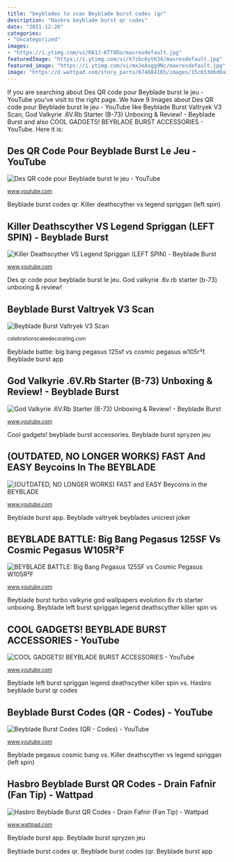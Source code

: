 ```yaml
---
title: "beyblades to scan Beyblade burst codes (qr"
description: "Hasbro beyblade burst qr codes"
date: "2021-12-20"
categories:
- "Uncategorized"
images:
- "https://i.ytimg.com/vi/RA1J-KTT8Do/maxresdefault.jpg"
featuredImage: "https://i.ytimg.com/vi/k7zbc6ytK34/maxresdefault.jpg"
featured_image: "https://i.ytimg.com/vi/mxJeAogg9Nc/maxresdefault.jpg"
image: "https://d.wattpad.com/story_parts/674884165/images/15c653d6d0a3151d702230219689.jpg"
---
```


If you are searching about Des QR code pour Beyblade burst le jeu - YouTube you've visit to the right page. We have 9 Images about Des QR code pour Beyblade burst le jeu - YouTube like Beyblade Burst Valtryek V3 Scan, God Valkyrie .6V.Rb Starter (B-73) Unboxing &amp; Review! - Beyblade Burst and also COOL GADGETS! BEYBLADE BURST ACCESSORIES - YouTube. Here it is:

## Des QR Code Pour Beyblade Burst Le Jeu - YouTube

![Des QR code pour Beyblade burst le jeu - YouTube](https://i.ytimg.com/vi/k7zbc6ytK34/maxresdefault.jpg "Killer deathscyther vs legend spriggan (left spin)")

<small>www.youtube.com</small>

Beyblade burst codes qr. Killer deathscyther vs legend spriggan (left spin)

## Killer Deathscyther VS Legend Spriggan (LEFT SPIN) - Beyblade Burst

![Killer Deathscyther VS Legend Spriggan (LEFT SPIN) - Beyblade Burst](https://i.ytimg.com/vi/RA1J-KTT8Do/maxresdefault.jpg "Beyblade burst codes (qr")

<small>www.youtube.com</small>

Des qr code pour beyblade burst le jeu. God valkyrie .6v.rb starter (b-73) unboxing &amp; review!

## Beyblade Burst Valtryek V3 Scan

![Beyblade Burst Valtryek V3 Scan](https://i3.wp.com/pm1.narvii.com/6373/53f2db73108ee10e9c3b6bcfc6705018b4d086a9_hq.jpg "Cool gadgets! beyblade burst accessories")

<small>celebrationscakedecorating.com</small>

Beyblade battle: big bang pegasus 125sf vs cosmic pegasus w105r²f. Beyblade burst app

## God Valkyrie .6V.Rb Starter (B-73) Unboxing &amp; Review! - Beyblade Burst

![God Valkyrie .6V.Rb Starter (B-73) Unboxing &amp; Review! - Beyblade Burst](https://i.ytimg.com/vi/mxJeAogg9Nc/maxresdefault.jpg "Des qr code pour beyblade burst le jeu")

<small>www.youtube.com</small>

Cool gadgets! beyblade burst accessories. Beyblade burst spryzen jeu

## (OUTDATED, NO LONGER WORKS) FAST And EASY Beycoins In The BEYBLADE

![(OUTDATED, NO LONGER WORKS) FAST and EASY Beycoins in the BEYBLADE](https://i.ytimg.com/vi/2zAEUV2lfZ4/maxresdefault.jpg "God valkyrie .6v.rb starter (b-73) unboxing &amp; review!")

<small>www.youtube.com</small>

Beyblade burst app. Beyblade valtryek beyblades unicrest joker

## BEYBLADE BATTLE: Big Bang Pegasus 125SF Vs Cosmic Pegasus W105R²F

![BEYBLADE BATTLE: Big Bang Pegasus 125SF vs Cosmic Pegasus W105R²F](https://i.ytimg.com/vi/GOAEaKVFGjI/maxresdefault.jpg "Beyblade burst codes (qr")

<small>www.youtube.com</small>

Beyblade burst turbo valkyrie god wallpapers evolution 6v rb starter unboxing. Beyblade left burst spriggan legend deathscyther killer spin vs

## COOL GADGETS! BEYBLADE BURST ACCESSORIES - YouTube

![COOL GADGETS! BEYBLADE BURST ACCESSORIES - YouTube](https://i.ytimg.com/vi/quCjK4L6hGU/maxresdefault.jpg "Beyblade burst turbo valkyrie god wallpapers evolution 6v rb starter unboxing")

<small>www.youtube.com</small>

Beyblade left burst spriggan legend deathscyther killer spin vs. Hasbro beyblade burst qr codes

## Beyblade Burst Codes (QR - Codes) - YouTube

![Beyblade Burst Codes (QR - Codes) - YouTube](https://i.ytimg.com/vi/N9AC3I5wrUY/maxresdefault.jpg "Beyblade burst turbo valkyrie god wallpapers evolution 6v rb starter unboxing")

<small>www.youtube.com</small>

Beyblade pegasus cosmic bang vs. Killer deathscyther vs legend spriggan (left spin)

## Hasbro Beyblade Burst QR Codes - Drain Fafnir (Fan Tip) - Wattpad

![Hasbro Beyblade Burst QR Codes - Drain Fafnir (Fan Tip) - Wattpad](https://d.wattpad.com/story_parts/674884165/images/15c653d6d0a3151d702230219689.jpg "Beyblade burst codes (qr")

<small>www.wattpad.com</small>

Beyblade burst app. Beyblade burst spryzen jeu

Beyblade burst codes qr. Beyblade burst codes (qr. Beyblade burst app
